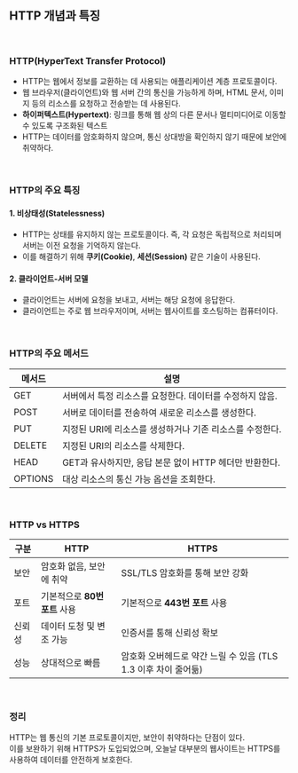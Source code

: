 ## HTTP 개념과 특징

<br>

### **HTTP(HyperText Transfer Protocol)**

- HTTP는 웹에서 정보를 교환하는 데 사용되는 애플리케이션 계층 프로토콜이다.
- 웹 브라우저(클라이언트)와 웹 서버 간의 통신을 가능하게 하며, HTML 문서, 이미지 등의 리소스를 요청하고 전송받는 데 사용된다.
- **하이퍼텍스트(Hypertext)**: 링크를 통해 웹 상의 다른 문서나 멀티미디어로 이동할 수 있도록 구조화된 텍스트
- HTTP는 데이터를 암호화하지 않으며, 통신 상대방을 확인하지 않기 때문에 보안에 취약하다.

<br>

### **HTTP의 주요 특징**

#### 1. **비상태성(Statelessness)**
- HTTP는 상태를 유지하지 않는 프로토콜이다. 즉, 각 요청은 독립적으로 처리되며 서버는 이전 요청을 기억하지 않는다.
- 이를 해결하기 위해 **쿠키(Cookie)**, **세션(Session)** 같은 기술이 사용된다.

#### 2. **클라이언트-서버 모델**
- 클라이언트는 서버에 요청을 보내고, 서버는 해당 요청에 응답한다.
- 클라이언트는 주로 웹 브라우저이며, 서버는 웹사이트를 호스팅하는 컴퓨터이다.

<br>

### **HTTP의 주요 메서드**

| 메서드 | 설명 |
|--------|------------------------------------------------------|
| GET    | 서버에서 특정 리소스를 요청한다. 데이터를 수정하지 않음. |
| POST   | 서버로 데이터를 전송하여 새로운 리소스를 생성한다.      |
| PUT    | 지정된 URI에 리소스를 생성하거나 기존 리소스를 수정한다. |
| DELETE | 지정된 URI의 리소스를 삭제한다.                        |
| HEAD   | GET과 유사하지만, 응답 본문 없이 HTTP 헤더만 반환한다. |
| OPTIONS| 대상 리소스의 통신 가능 옵션을 조회한다.               |

<br>

### **HTTP vs HTTPS**

| 구분  | HTTP | HTTPS |
|-------|-------------------------------|-------------------------------|
| 보안  | 암호화 없음, 보안에 취약         | SSL/TLS 암호화를 통해 보안 강화 |
| 포트  | 기본적으로 **80번 포트** 사용  | 기본적으로 **443번 포트** 사용 |
| 신뢰성 | 데이터 도청 및 변조 가능       | 인증서를 통해 신뢰성 확보       |
| 성능  | 상대적으로 빠름                | 암호화 오버헤드로 약간 느릴 수 있음 (TLS 1.3 이후 차이 줄어듦) |

<br>

### **정리**
HTTP는 웹 통신의 기본 프로토콜이지만, 보안이 취약하다는 단점이 있다.  
이를 보완하기 위해 HTTPS가 도입되었으며, 오늘날 대부분의 웹사이트는 HTTPS를 사용하여 데이터를 안전하게 보호한다.